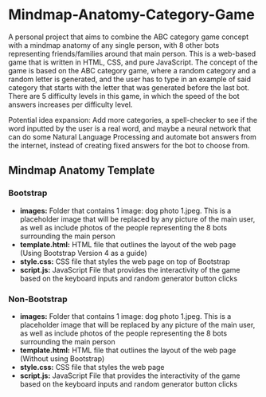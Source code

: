 # Mindmap-Anatomy-Category-Game
A personal project that aims to combine the ABC category game concept with a mindmap anatomy of any single person, with 8 other bots representing friends/families around that
main person. This is a web-based game that is written in HTML, CSS, and pure JavaScript. The concept of the game is based on the ABC category game, where a random category
and a random letter is generated, and the user has to type in an example of said category that starts with the letter that was generated before the last bot. There are 5
difficulty levels in this game, in which the speed of the bot answers increases per difficulty level.

Potential idea expansion: Add more categories, a spell-checker to see if the word inputted by the user is a real word, and maybe a neural network that can do some Natural Language Processing and automate bot answers from the internet, instead of creating fixed answers for the bot to choose from.

<h2>Mindmap Anatomy Template</h2>
<h3>Bootstrap</h3>
<ul>
  <li><b>images:</b> Folder that contains 1 image: dog photo 1.jpeg. This is a placeholder image that will be replaced by any picture of the main user, as well as include
    photos of the people representing the 8 bots surrounding the main person</li>
  <li><b>template.html:</b> HTML file that outlines the layout of the web page (Using Bootstrap Version 4 as a guide)</li>
  <li><b>style.css:</b> CSS file that styles the web page on top of Bootstrap</li>
  <li><b>script.js:</b> JavaScript File that provides the interactivity of the game based on the keyboard inputs and random generator button clicks</li>
</ul>

<h3>Non-Bootstrap</h3>
<ul>
  <li><b>images:</b> Folder that contains 1 image: dog photo 1.jpeg. This is a placeholder image that will be replaced by any picture of the main user, as well as include
    photos of the people representing the 8 bots surrounding the main person</li>
  <li><b>template.html:</b> HTML file that outlines the layout of the web page (Without using Bootstrap)</li>
  <li><b>style.css:</b> CSS file that styles the web page</li>
  <li><b>script.js:</b> JavaScript File that provides the interactivity of the game based on the keyboard inputs and random generator button clicks</li>
</ul>
